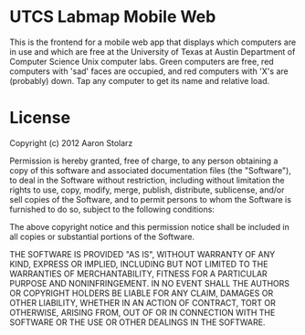 UTCS Labmap Mobile Web
======================
This is the frontend for a mobile web app that displays which computers are in use and which are free at the University of Texas at Austin Department of Computer Science Unix computer labs. Green computers are free, red computers with 'sad' faces are occupied, and red computers with 'X's are (probably) down. Tap any computer to get its name and relative load.

License
=======
Copyright (c) 2012 Aaron Stolarz

Permission is hereby granted, free of charge, to any person obtaining a copy of this software and associated documentation files (the "Software"), to deal in the Software without restriction, including without limitation the rights to use, copy, modify, merge, publish, distribute, sublicense, and/or sell copies of the Software, and to permit persons to whom the Software is furnished to do so, subject to the following conditions:

The above copyright notice and this permission notice shall be included in all copies or substantial portions of the Software.

THE SOFTWARE IS PROVIDED "AS IS", WITHOUT WARRANTY OF ANY KIND, EXPRESS OR IMPLIED, INCLUDING BUT NOT LIMITED TO THE WARRANTIES OF MERCHANTABILITY, FITNESS FOR A PARTICULAR PURPOSE AND NONINFRINGEMENT. IN NO EVENT SHALL THE AUTHORS OR COPYRIGHT HOLDERS BE LIABLE FOR ANY CLAIM, DAMAGES OR OTHER LIABILITY, WHETHER IN AN ACTION OF CONTRACT, TORT OR OTHERWISE, ARISING FROM, OUT OF OR IN CONNECTION WITH THE SOFTWARE OR THE USE OR OTHER DEALINGS IN THE SOFTWARE.
